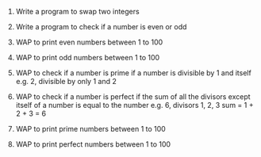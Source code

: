 1. Write a program to swap two integers
2. Write a program to check if a number is even or odd
5. WAP to print even numbers between 1 to 100
5. WAP to print odd numbers between 1 to 100
4. WAP to check if a number is prime
if a number is divisible by 1 and itself e.g. 2, divisible by only 1 and 2

3. WAP to check if a number is perfect
if the sum of all the divisors except itself of a number is equal to the number
  e.g. 6, divisors 1, 2, 3  sum = 1 + 2 + 3 = 6

6. WAP to print prime numbers between 1 to 100
6. WAP to print perfect numbers between 1 to 100
